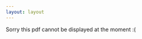 ```yaml
---
layout: layout
---
```



<div id="pdf">
  <object width= "100%" height="800px" type="application/pdf" data="/assets/Sriharsha_CV.pdf" id="pdf_content">
    <p>Sorry this pdf cannot be displayed at the moment :(</p>
  </object>
</div>

